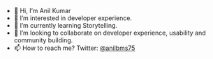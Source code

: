 - 👋 Hi, I’m Anil Kumar
- 👀 I’m interested in developer experience. 
- 🌱 I’m currently learning Storytelling. 
- 💞️ I’m looking to collaborate on developer experience, usability and community building.
- 📫 How to reach me? Twitter: [@anilbms75](https://www.twitter.com/anilbms75)

<!---
anilkk/anilkk is a ✨ special ✨ repository because its `README.md` (this file) appears on your GitHub profile.
You can click the Preview link to take a look at your changes.
--->
